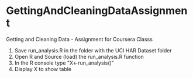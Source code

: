 GettingAndCleaningDataAssignment
======================================

Getting and Cleaning Data - Assignment for Coursera Classs


1. Save run_analysis.R in the folder with the UCI HAR Dataset folder
2. Open R and Source (load) the run_analysis.R function
3. In the R console type "X<-run_analysis()"
4. Display X to show table

